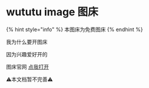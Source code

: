 # wututu image 图床

{% hint style="info" %}
本图床为免费图床
{% endhint %}

我为什么要开图床

因为兴趣爱好开的

图床官网 [点我打开](https://tc.339688.xyz)

⚠本文档暂不完善⚠

